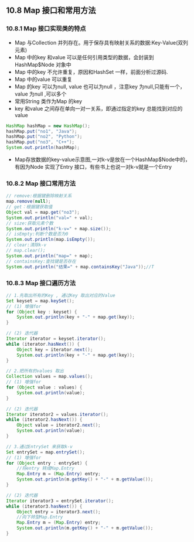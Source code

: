## 10.8 Map 接口和常用方法

### 10.8.1 Map 接口实现类的特点

- Map 与Collection 并列存在。用于保存具有映射关系的数据:Key-Value(双列元素)
- Map 中的key 和value 可以是任何引用类型的数据，会封装到HashMap$Node 对象中
-  Map 中的key 不允许重复，原因和HashSet 一样，前面分析过源码.
- Map 中的value 可以重复
- Map 的key 可以为null, value 也可以为null ，注意key 为null,只能有一个，value 为null ,可以多个
- 常用String 类作为Map 的key
- key 和value 之间存在单向一对一关系，即通过指定的key 总能找到对应的value

~~~java
HashMap hashMap = new HashMap();
hashMap.put("no1", "Java");
hashMap.put("no2", "Python");
hashMap.put("no3", "C++");
System.out.println(hashMap);
~~~

- Map存放数据的key-value示意图,一对k-v是放在一个HashMap$Node中的，有因为Node 实现了Entry 接口，有些书上也说一对k-v就是一个Entry

### 10.8.2 Map 接口常用方法

~~~java
// remove:根据键删除映射关系
map.remove(null);
// get：根据键获取值
Object val = map.get("no3");
System.out.println("val=" + val);
// size:获取元素个数
System.out.println("k-v=" + map.size());
// isEmpty:判断个数是否为0
System.out.println(map.isEmpty());
// clear:清除k-v
// map.clear();
System.out.println("map=" + map);
// containsKey:查找键是否存在
System.out.println("结果=" + map.containsKey("Java"));//T
~~~

### 10.8.3 Map 接口遍历方法

~~~java
// 1.先取出所有的Key , 通过Key 取出对应的Value
Set keyset = map.keySet();
// (1) 增强for
for (Object key : keyset) {
	System.out.println(key + "-" + map.get(key));
}

// (2) 迭代器
Iterator iterator = keyset.iterator();
while (iterator.hasNext()) {
	Object key = iterator.next();
	System.out.println(key + "-" + map.get(key));
}

// 2.把所有的values 取出
Collection values = map.values();
// (1) 增强for
for (Object value : values) {
	System.out.println(value);
}

// (2) 迭代器
Iterator iterator2 = values.iterator();
while (iterator2.hasNext()) {
	Object value = iterator2.next();
    System.out.println(value);
}

// 3.通过EntrySet 来获取k-v
Set entrySet = map.entrySet();
// (1) 增强for
for (Object entry : entrySet) {
	//将entry 转成Map.Entry
	Map.Entry m = (Map.Entry) entry;
	System.out.println(m.getKey() + "-" + m.getValue());
}

// (2) 迭代器
Iterator iterator3 = entrySet.iterator();
while (iterator3.hasNext()) {
	Object entry = iterator3.next();
	//向下转型Map.Entry
	Map.Entry m = (Map.Entry) entry;
	System.out.println(m.getKey() + "-" + m.getValue());
}
~~~

